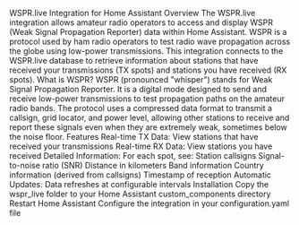 WSPR.live Integration for Home Assistant
Overview
The WSPR.live integration allows amateur radio operators to access and display WSPR (Weak Signal Propagation Reporter) data within Home Assistant. WSPR is a protocol used by ham radio operators to test radio wave propagation across the globe using low-power transmissions. This integration connects to the WSPR.live database to retrieve information about stations that have received your transmissions (TX spots) and stations you have received (RX spots).
What is WSPR?
WSPR (pronounced "whisper") stands for Weak Signal Propagation Reporter. It is a digital mode designed to send and receive low-power transmissions to test propagation paths on the amateur radio bands. The protocol uses a compressed data format to transmit a callsign, grid locator, and power level, allowing other stations to receive and report these signals even when they are extremely weak, sometimes below the noise floor.
Features
Real-time TX Data: View stations that have received your transmissions
Real-time RX Data: View stations you have received
Detailed Information: For each spot, see:
Station callsigns
Signal-to-noise ratio (SNR)
Distance in kilometers
Band information
Country information (derived from callsigns)
Timestamp of reception
Automatic Updates: Data refreshes at configurable intervals
Installation
Copy the wspr_live folder to your Home Assistant custom_components directory
Restart Home Assistant
Configure the integration in your configuration.yaml file
